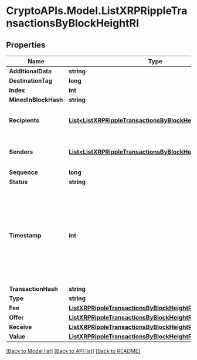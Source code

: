 # CryptoAPIs.Model.ListXRPRippleTransactionsByBlockHeightRI

## Properties

Name | Type | Description | Notes
------------ | ------------- | ------------- | -------------
**AdditionalData** | **string** |  | [optional] 
**DestinationTag** | **long** |  | [optional] 
**Index** | **int** |  | 
**MinedInBlockHash** | **string** |  | 
**Recipients** | [**List&lt;ListXRPRippleTransactionsByBlockHeightRIRecipients&gt;**](ListXRPRippleTransactionsByBlockHeightRIRecipients.md) | Object Array representation of transaction receivers | 
**Senders** | [**List&lt;ListXRPRippleTransactionsByBlockHeightRISenders&gt;**](ListXRPRippleTransactionsByBlockHeightRISenders.md) | Object Array representation of transaction senders | 
**Sequence** | **long** |  | 
**Status** | **string** |  | 
**Timestamp** | **int** | Defines the exact date/time in Unix Timestamp when this transaction was mined, confirmed or first seen in Mempool, if it is unconfirmed. | 
**TransactionHash** | **string** |  | 
**Type** | **string** |  | 
**Fee** | [**ListXRPRippleTransactionsByBlockHeightRIFee**](ListXRPRippleTransactionsByBlockHeightRIFee.md) |  | 
**Offer** | [**ListXRPRippleTransactionsByBlockHeightRIOffer**](ListXRPRippleTransactionsByBlockHeightRIOffer.md) |  | 
**Receive** | [**ListXRPRippleTransactionsByBlockHeightRIReceive**](ListXRPRippleTransactionsByBlockHeightRIReceive.md) |  | 
**Value** | [**ListXRPRippleTransactionsByBlockHeightRIValue**](ListXRPRippleTransactionsByBlockHeightRIValue.md) |  | 

[[Back to Model list]](../README.md#documentation-for-models) [[Back to API list]](../README.md#documentation-for-api-endpoints) [[Back to README]](../README.md)

